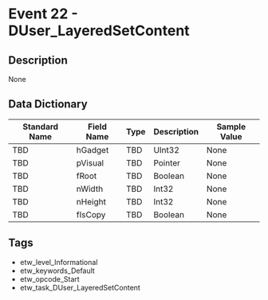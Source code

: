 # Event 22 - DUser_LayeredSetContent

## Description
None

## Data Dictionary
|Standard Name|Field Name|Type|Description|Sample Value|
|---|---|---|---|---|
|TBD|hGadget|TBD|UInt32|None|None|
|TBD|pVisual|TBD|Pointer|None|None|
|TBD|fRoot|TBD|Boolean|None|None|
|TBD|nWidth|TBD|Int32|None|None|
|TBD|nHeight|TBD|Int32|None|None|
|TBD|fIsCopy|TBD|Boolean|None|None|

## Tags
* etw_level_Informational
* etw_keywords_Default
* etw_opcode_Start
* etw_task_DUser_LayeredSetContent